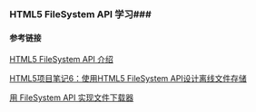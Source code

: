 ### HTML5 FileSystem API 学习###

#### 参考链接 ####
[HTML5 FileSystem API 介绍](http://mao.li/javascript/html5-filesystem-api/)

[HTML5项目笔记6：使用HTML5 FileSystem API设计离线文件存储](http://www.cnblogs.com/wzh2010/archive/2012/05/23/2514809.html)

[用 FileSystem API 实现文件下载器](https://imququ.com/post/a-downloader-with-filesystem-api.html#simple_thread)